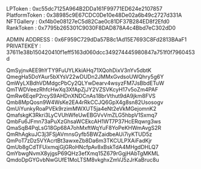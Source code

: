 LPToken : 0xc55dc7125A964B2DDa161F99771ED624e2107857
PlatformToken : 0x38985c9E67CDC0De10e48De02a6b49c2727d331A
NFTGallery : 0xf4b0e08127eC5d82Cae0c81DF37B284ED8f2Efd0
RankToken : 0x7795b265301C9030F8DAD878A4c4Bbd7eC302dD0

ADMIN ADDRESS : 0x6F959C729dDa57B8c1Ad15E7693C8Fd2813BAaF1
PRIVATEKEY : 37611e38b150420410f1eff5163d060dcc349274445980847a751f0f7960453d




QmSyjnvAEE9hYTY9FuUYLKkiAHq71XQohDixV3nYv5dbtK
QmegHa5DoYAur5bXYsV22wDUDn2JMMxGvdsoUWQhry5g6Y
QmWyLXBdhVDMdgcPbCy2QLYwDearv4wsyzFM7JsBbdETuW
QmTWDVeezRhfcHwXq3XfApZjJY2VZSVKcyH17v5oZm4PAF
QmRw6EqeP2rcyS9AHDnXNDCnAs18brVthut9dA9jkm8FVS
Qmb8MpQosn9W4WsKe2EA4rRkCCJQ6GpX4g8sn82Usosogv
QmUiYunkyRoaPVEk9rzimMWXUT5ja4eNt2eVkMGejomnK2
QmafskgK3Rkri3LyCVUhWfeUwEBGVvVmZLG5hbpV1Sxmq7
QmbFu6JFmn73aPuXzGhsaWCEkcAH1WT7P37HcERqwrg3ws
QmaSqB4PqLsG18Gp68A7ohMxftWqYuF8YoPeKHWmAvgS2R
QmRhAgkuJC3j3FSjAVmnsGyfb5BWZaidbeAUi7iyKTUD5z
QmPoT7zDz5VYAcrtBt3awxeZb8Da6m3TKCULPXAiFadKjr
QmUb8gCdTFUixmqjGjGRoHNcfpAv8xBskTdA4MHgdDHLQ7
QmYbwgNvmX8yjgsP69QHz3efXmq15Z679rGgjHAbTgMKML
QmdoDpGYGvbNwGUfE1MoLTSM8vkghxZmVJ5zJrKaBruc8u